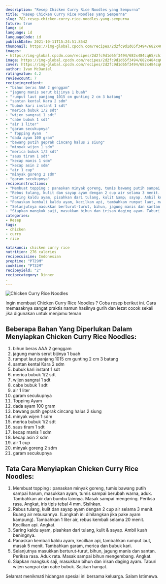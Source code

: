 ```yaml
---
description: "Resep Chicken Curry Rice Noodles yang Sempurna"
title: "Resep Chicken Curry Rice Noodles yang Sempurna"
slug: 782-resep-chicken-curry-rice-noodles-yang-sempurna
future: true
lang: id
language: id
languageCode: id
publishDate: 2021-10-11T15:24:51.854Z 
thumbnail: https://img-global.cpcdn.com/recipes/2d2fc9d1d65f3494/682x484cq65/chicken-curry-rice-noodles-foto-resep-utama.png
images:
- https://img-global.cpcdn.com/recipes/2d2fc9d1d65f3494/682x484cq65/chicken-curry-rice-noodles-foto-resep-utama.png
image: https://img-global.cpcdn.com/recipes/2d2fc9d1d65f3494/682x484cq65/chicken-curry-rice-noodles-foto-resep-utama.png
cover: https://img-global.cpcdn.com/recipes/2d2fc9d1d65f3494/682x484cq65/chicken-curry-rice-noodles-foto-resep-utama.png
author: Ivan McDaniel
ratingvalue: 4.2
reviewcount: 7
recipeingredient:
- "bihun beras AAA 2 genggam"
- "jagung manis serut bijinya 1 buah"
- "rumput laut panjang 1015 cm gunting 2 cm 3 batang"
- "santan kental Kara 2 sdm"
- "bubuk kari instant 1 sdt"
- "merica bubuk 1/2 sdt"
- "wijen sangrai 1 sdt"
- "cabe bubuk 1 sdt"
- "air 1 liter"
- "garam secukupnya"
- " Topping Ayam  "
- "dada ayam 100 gram"
- "bawang putih geprak cincang halus 2 siung"
- "minyak wijen 1 sdm"
- "merica bubuk 1/2 sdt"
- "saus tiram 1 sdt"
- "kecap manis 1 sdm"
- "kecap asin 2 sdm"
- "air 1 cup"
- "minyak goreng 2 sdm"
- "garam secukupnya"
recipeinstructions:
- "Membuat topping : panaskan minyak goreng, tumis bawang putih sampai harum, masukkan ayam, tumis sampai berubah warna, aduk. Tambahkan air dan bumbu lainnya. Masak sampai mengering. Periksa rasa. Angkat, iris tipis tebal 4 mm. Sisihkan."
- "Rebus tulang, kulit dan sayap ayam dengan 2 cup air selama 3 menit. Buang air rebusannya. (Langkah ini dihilangkan jika pake ayam kampung). Tambahkan 1 liter air, rebus kembali selama 20 menit. Kecilkan api. Angkat."
- "Saring kaldu ayam, pisahkan dari tulang, kulit &amp; sayap. Ambil kuah beningnya."
- "Panaskan kembali kaldu ayam, kecilkan api, tambahkan rumput laut, masak 5 menit. Tambahkan garam, merica dan bubuk kari."
- "Selanjutnya masukkan berturut-turut, bihun, jagung manis dan santan. Periksa rasa. Aduk rata. Masak sampai bihun mengembang. Angkat."
- "Siapkan mangkuk saji, masukkan bihun dan irisan daging ayam. Taburi wijen sangrai dan cabe bubuk. Sajikan hangat."
categories:
- Resep
tags:
- chicken
- curry
- rice

katakunci: chicken curry rice 
nutrition: 276 calories
recipecuisine: Indonesian
preptime: "PT29M"
cooktime: "PT32M"
recipeyield: "2"
recipecategory: Dinner
. 
---
```



![Chicken Curry Rice Noodles](https://img-global.cpcdn.com/recipes/2d2fc9d1d65f3494/682x484cq65/chicken-curry-rice-noodles-foto-resep-utama.png)

Ingin membuat Chicken Curry Rice Noodles ? Coba resep berikut ini. Cara memasaknya sangat praktis namun hasilnya gurih dan lezat cocok sekali jika digunakan untuk menjamu teman

<!--inarticleads1-->

## Beberapa Bahan Yang Diperlukan Dalam Menyiapkan Chicken Curry Rice Noodles:

1. bihun beras AAA 2 genggam
1. jagung manis serut bijinya 1 buah
1. rumput laut panjang 1015 cm gunting 2 cm 3 batang
1. santan kental Kara 2 sdm
1. bubuk kari instant 1 sdt
1. merica bubuk 1/2 sdt
1. wijen sangrai 1 sdt
1. cabe bubuk 1 sdt
1. air 1 liter
1. garam secukupnya
1.  Topping Ayam  
1. dada ayam 100 gram
1. bawang putih geprak cincang halus 2 siung
1. minyak wijen 1 sdm
1. merica bubuk 1/2 sdt
1. saus tiram 1 sdt
1. kecap manis 1 sdm
1. kecap asin 2 sdm
1. air 1 cup
1. minyak goreng 2 sdm
1. garam secukupnya



<!--inarticleads2-->

## Tata Cara Menyiapkan Chicken Curry Rice Noodles:

1. Membuat topping : panaskan minyak goreng, tumis bawang putih sampai harum, masukkan ayam, tumis sampai berubah warna, aduk. Tambahkan air dan bumbu lainnya. Masak sampai mengering. Periksa rasa. Angkat, iris tipis tebal 4 mm. Sisihkan.
1. Rebus tulang, kulit dan sayap ayam dengan 2 cup air selama 3 menit. Buang air rebusannya. (Langkah ini dihilangkan jika pake ayam kampung). Tambahkan 1 liter air, rebus kembali selama 20 menit. Kecilkan api. Angkat.
1. Saring kaldu ayam, pisahkan dari tulang, kulit &amp; sayap. Ambil kuah beningnya.
1. Panaskan kembali kaldu ayam, kecilkan api, tambahkan rumput laut, masak 5 menit. Tambahkan garam, merica dan bubuk kari.
1. Selanjutnya masukkan berturut-turut, bihun, jagung manis dan santan. Periksa rasa. Aduk rata. Masak sampai bihun mengembang. Angkat.
1. Siapkan mangkuk saji, masukkan bihun dan irisan daging ayam. Taburi wijen sangrai dan cabe bubuk. Sajikan hangat.




Selamat menikmati hidangan spesial ini bersama keluarga. Salam Istimewa.
